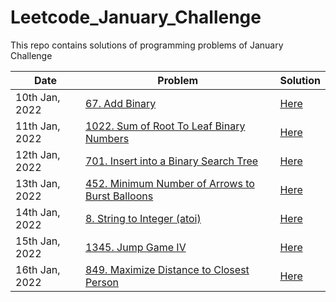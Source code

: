 # Leetcode_January_Challenge
This repo contains solutions of programming problems  of January Challenge

| Date | Problem | Solution |
| --- | --- | --- |
| 10th Jan, 2022 | [67. Add Binary](https://leetcode.com/problems/add-binary/) | [Here](https://github.com/Achal-Hingrajiya/Leetcode_January_Challenge/tree/main/67_Add%20Binary_(10th%20Jan%202022)) |
| 11th Jan, 2022 | [1022. Sum of Root To Leaf Binary Numbers](https://leetcode.com/problems/sum-of-root-to-leaf-binary-numbers/) | [Here](https://github.com/Achal-Hingrajiya/Leetcode_January_Challenge/tree/main/1022_Sum%20of%20Root%20To%20Leaf%20Binary%20Numbers_(11th%20Jan%202022)) |
| 12th Jan, 2022 | [701. Insert into a Binary Search Tree](https://leetcode.com/problems/insert-into-a-binary-search-tree/) | [Here](701_Insert%20into%20a%20Binary%20Search%20Tree_(12th%20Jan%202022)) |
| 13th Jan, 2022 | [452. Minimum Number of Arrows to Burst Balloons](https://leetcode.com/problems/minimum-number-of-arrows-to-burst-balloons/) | [Here](452_Minimum%20Number%20of%20Arrows%20to%20Burst%20Balloons_(13th%20Jan%2C%202022)) |
| 14th Jan, 2022 | [8. String to Integer (atoi)](https://leetcode.com/problems/string-to-integer-atoi/) | [Here](8_String%20to%20Integer%20(atoi)_(14th%20Jan%202022)) |
| 15th Jan, 2022 | [1345. Jump Game IV](https://leetcode.com/problems/jump-game-iv/) | [Here](1345_Jump%20Game%20IV_(15th%20Jan%202022)) |
| 16th Jan, 2022 | [849. Maximize Distance to Closest Person](https://leetcode.com/problems/maximize-distance-to-closest-person/) | [Here](849_Maximize%20Distance%20to%20Closest%20Person_(16th%20Jan%202022)) |